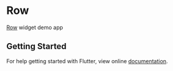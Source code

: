 # Row

[Row](https://docs.flutter.io/flutter/widgets/Row-class.html) widget demo app

## Getting Started

For help getting started with Flutter, view online
[documentation](https://flutter.io/).
